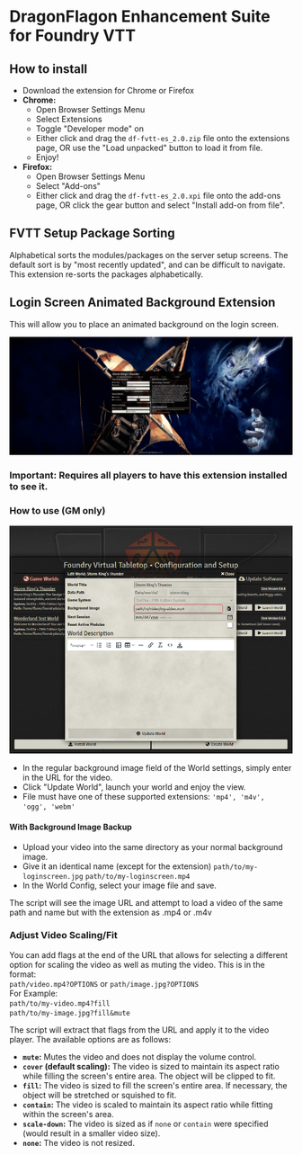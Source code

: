 # DragonFlagon Enhancement Suite for Foundry VTT

## How to install

- Download the extension for Chrome or Firefox
- **Chrome:**
  - Open Browser Settings Menu
  - Select Extensions
  - Toggle "Developer mode" on
  - Either click and drag the `df-fvtt-es_2.0.zip` file onto the extensions page, OR use the "Load unpacked" button to load it from file.
  - Enjoy!
- **Firefox:**
  - Open Browser Settings Menu
  - Select "Add-ons"
  - Either click and drag the `df-fvtt-es_2.0.xpi` file onto the add-ons page, OR click the gear button and select "Install add-on from file".

## FVTT Setup Package Sorting
Alphabetical sorts the modules/packages on the server setup screens. The default sort is by "most recently updated", and can be difficult to navigate. This extension re-sorts the packages alphabetically.

## Login Screen Animated Background Extension
This will allow you to place an animated background on the login screen.

![Animated Background Example 1](../.assets/animated-titlescreen-background-1.gif)

### **Important: Requires all players to have this extension installed to see it.**

### How to use (GM only)
![Setup](../.assets/df-bganim-update.png)
- In the regular background image field of the World settings, simply enter in the URL for the video.
- Click "Update World", launch your world and enjoy the view.
- File must have one of these supported extensions: `'mp4', 'm4v', 'ogg', 'webm'`

#### With Background Image Backup
- Upload your video into the same directory as your normal background image.
- Give it an identical name (except for the extension)
  `path/to/my-loginscreen.jpg`
  `path/to/my-loginscreen.mp4`
- In the World Config, select your image file and save.

The script will see the image URL and attempt to load a video of the same path and name but with the extension as .mp4 or .m4v

### Adjust Video Scaling/Fit

You can add flags at the end of the URL that allows for selecting a different option for scaling the video as well as muting the video. This is in the format:  
`path/video.mp4?OPTIONS` or `path/image.jpg?OPTIONS`  
For Example:  
`path/to/my-video.mp4?fill`  
`path/to/my-image.jpg?fill&mute`

The script will extract that flags from the URL and apply it to the video player. The available options are as follows:
- **`mute`:** Mutes the video and does not display the volume control.
- **`cover` (default scaling):** The video is sized to maintain its aspect ratio while filling the screen's entire area. The object will be clipped to fit.
- **`fill`:** The video is sized to fill the screen's entire area. If necessary, the object will be stretched or squished to fit.
- **`contain`:** The video is scaled to maintain its aspect ratio while fitting within the screen's area.
- **`scale-down`:** The video is sized as if `none` or `contain` were specified (would result in a smaller video size).
- **`none`:** The video is not resized.
